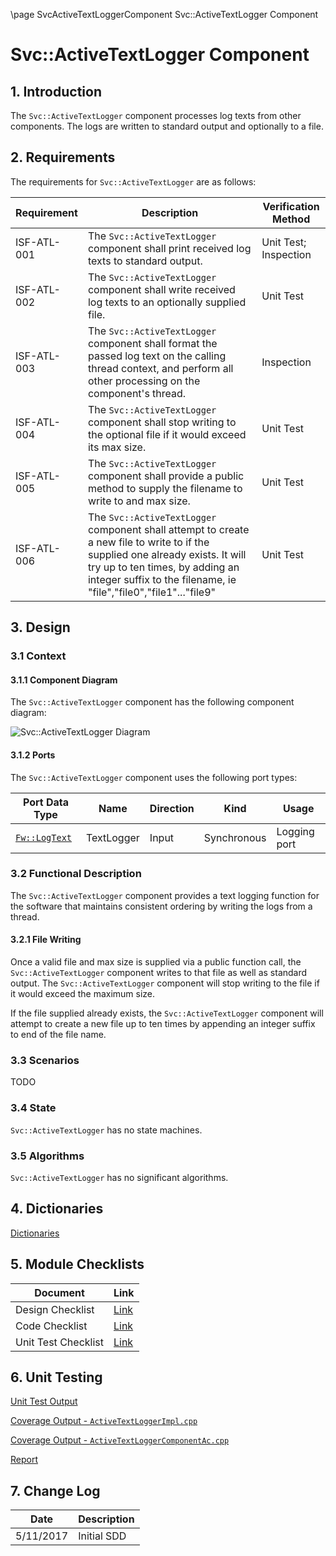 \page SvcActiveTextLoggerComponent Svc::ActiveTextLogger Component
# Svc::ActiveTextLogger Component

## 1. Introduction

The `Svc::ActiveTextLogger` component processes log texts from other components. The logs are written to standard output and optionally to a file.

## 2. Requirements

The requirements for `Svc::ActiveTextLogger` are as follows:

Requirement | Description | Verification Method
----------- | ----------- | -------------------
ISF-ATL-001 | The `Svc::ActiveTextLogger` component shall print received log texts to standard output. | Unit Test; Inspection
ISF-ATL-002 | The `Svc::ActiveTextLogger` component shall write received log texts to an optionally supplied file. | Unit Test
ISF-ATL-003 | The `Svc::ActiveTextLogger` component shall format the passed log text on the calling thread context, and perform all other processing on the component's thread. | Inspection
ISF-ATL-004 | The `Svc::ActiveTextLogger` component shall stop writing to the optional file if it would exceed its max size. | Unit Test
ISF-ATL-005 | The `Svc::ActiveTextLogger` component shall provide a public method to supply the filename to write to and max size. | Unit Test
ISF-ATL-006 | The `Svc::ActiveTextLogger` component shall attempt to create a new file to write to if the supplied one already exists.  It will try up to ten times, by adding an integer suffix to the filename, ie "file","file0","file1"..."file9" | Unit Test


## 3. Design

### 3.1 Context

#### 3.1.1 Component Diagram

The `Svc::ActiveTextLogger` component has the following component diagram:

![`Svc::ActiveTextLogger` Diagram](img/ActiveTextLoggerBDD.jpg "Svc::ActiveTextLogger")

#### 3.1.2 Ports

The `Svc::ActiveTextLogger` component uses the following port types:

Port Data Type | Name | Direction | Kind | Usage
-------------- | ---- | --------- | ---- | -----
[`Fw::LogText`](../../../Fw/Log/docs/sdd.html) | TextLogger | Input | Synchronous | Logging port

### 3.2 Functional Description

The `Svc::ActiveTextLogger` component provides a text logging function for the software that maintains consistent ordering by writing the logs from a thread.

#### 3.2.1 File Writing

Once a valid file and max size is supplied via a public function call, the `Svc::ActiveTextLogger` component writes to that file as well as standard output.  The `Svc::ActiveTextLogger` component will stop writing to the file if it would exceed the maximum size.

If the file supplied already exists, the `Svc::ActiveTextLogger` component will attempt to create a new file up to ten times by appending an integer suffix to end of the file name.

### 3.3 Scenarios

TODO

### 3.4 State

`Svc::ActiveTextLogger` has no state machines.

### 3.5 Algorithms

`Svc::ActiveTextLogger` has no significant algorithms.

## 4. Dictionaries

[Dictionaries](ActiveTextLogger.html)

## 5. Module Checklists

Document | Link
-------- | ----
Design Checklist | [Link](Checklist_Design.xlsx)
Code Checklist | [Link](Checklist_Code.xlsx)
Unit Test Checklist | [Link](Checklist_Unit_test.xlsx)

## 6. Unit Testing

[Unit Test Output](../test/ut/output/test.txt)

[Coverage Output - `ActiveTextLoggerImpl.cpp`](../test/ut/output/ActiveTextLoggerImpl.cpp.gcov)

[Coverage Output - `ActiveTextLoggerComponentAc.cpp`](../test/ut/output/ActiveTextLoggerComponentAc.cpp.gcov)

[Report](../test/ut/output/SvcActiveTextLogger_gcov.txt)

## 7. Change Log

Date | Description
---- | -----------
5/11/2017 | Initial SDD




